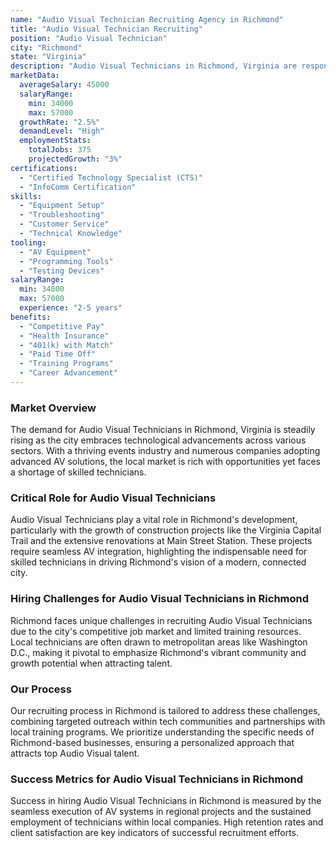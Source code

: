 ```yaml
---
name: "Audio Visual Technician Recruiting Agency in Richmond"
title: "Audio Visual Technician Recruiting"
position: "Audio Visual Technician"
city: "Richmond"
state: "Virginia"
description: "Audio Visual Technicians in Richmond, Virginia are responsible for setting up, managing, and maintaining audio and visual technology for events, businesses, and institutions."
marketData:
  averageSalary: 45000
  salaryRange:
    min: 34000
    max: 57000
  growthRate: "2.5%"
  demandLevel: "High"
  employmentStats:
    totalJobs: 375
    projectedGrowth: "3%"
certifications:
  - "Certified Technology Specialist (CTS)"
  - "InfoComm Certification"
skills:
  - "Equipment Setup"
  - "Troubleshooting"
  - "Customer Service"
  - "Technical Knowledge"
tooling:
  - "AV Equipment"
  - "Programming Tools"
  - "Testing Devices"
salaryRange:
  min: 34000
  max: 57000
  experience: "2-5 years"
benefits:
  - "Competitive Pay"
  - "Health Insurance"
  - "401(k) with Match"
  - "Paid Time Off"
  - "Training Programs"
  - "Career Advancement"
---
```


### Market Overview
The demand for Audio Visual Technicians in Richmond, Virginia is steadily rising as the city embraces technological advancements across various sectors. With a thriving events industry and numerous companies adopting advanced AV solutions, the local market is rich with opportunities yet faces a shortage of skilled technicians.

### Critical Role for Audio Visual Technicians
Audio Visual Technicians play a vital role in Richmond's development, particularly with the growth of construction projects like the Virginia Capital Trail and the extensive renovations at Main Street Station. These projects require seamless AV integration, highlighting the indispensable need for skilled technicians in driving Richmond's vision of a modern, connected city.

### Hiring Challenges for Audio Visual Technicians in Richmond
Richmond faces unique challenges in recruiting Audio Visual Technicians due to the city's competitive job market and limited training resources. Local technicians are often drawn to metropolitan areas like Washington D.C., making it pivotal to emphasize Richmond's vibrant community and growth potential when attracting talent.

### Our Process
Our recruiting process in Richmond is tailored to address these challenges, combining targeted outreach within tech communities and partnerships with local training programs. We prioritize understanding the specific needs of Richmond-based businesses, ensuring a personalized approach that attracts top Audio Visual talent.

### Success Metrics for Audio Visual Technicians in Richmond
Success in hiring Audio Visual Technicians in Richmond is measured by the seamless execution of AV systems in regional projects and the sustained employment of technicians within local companies. High retention rates and client satisfaction are key indicators of successful recruitment efforts.
